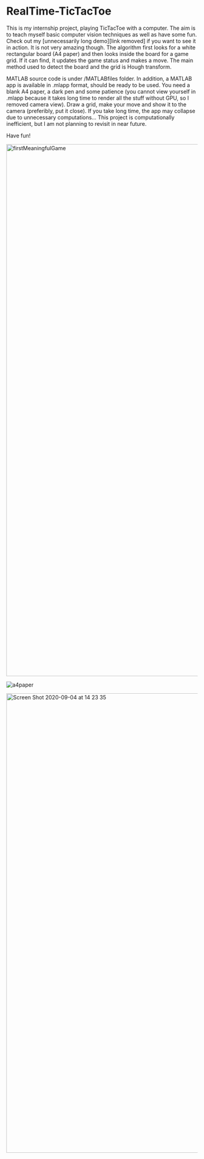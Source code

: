 # RealTime-TicTacToe
This is my internship project, playing TicTacToe with a computer. The aim is to teach myself basic computer vision techniques as well as have some fun. Check out my [unnecessarily long demo][link removed] if you want to see it in action. It is not very amazing though. The algorithm first looks for a white rectangular board (A4 paper) and then looks inside the board for a game grid. If it can find, it updates the game status and makes a move. The main method used to detect the board and the grid is Hough transform.

MATLAB source code is under /MATLABfiles folder. In addition, a MATLAB app is available in .mlapp format, should be ready to be used. You need a blank A4 paper, a dark pen and some patience (you cannot view yourself in .mlapp because it takes long time to render all the stuff without GPU, so I removed camera view). Draw a grid, make your move and show it to the camera (preferibly, put it close). If you take long time, the app may collapse due to unnecessary computations... This project is computationally inefficient, but I am not planning to revisit in near future.

Have fun!

<img width="1400" alt="firstMeaningfulGame" src="https://user-images.githubusercontent.com/77360680/118495473-e21d9b80-b72b-11eb-9641-79c894c0303c.png">

![a4paper](https://user-images.githubusercontent.com/77360680/118495460-dfbb4180-b72b-11eb-9a91-bfcee3dedb5f.png)

<img width="1209" alt="Screen Shot 2020-09-04 at 14 23 35" src="https://user-images.githubusercontent.com/77360680/118495699-1e50fc00-b72c-11eb-8d43-626f9090fb81.png">
